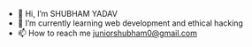 - 👋 Hi, I’m SHUBHAM YADAV 
- 🌱 I’m currently learning web development and ethical hacking 
- 📫 How to reach me juniorshubham0@gmail.com 

<!---
SHUBHAM2004-wonderer/SHUBHAM2004-wonderer is a ✨ special ✨ repository because its `README.md` (this file) appears on your GitHub profile.
You can click the Preview link to take a look at your changes.
--->
